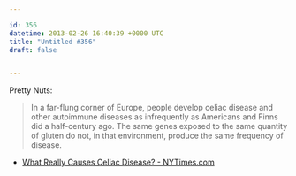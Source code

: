 ```yaml
---

id: 356
datetime: 2013-02-26 16:40:39 +0000 UTC
title: "Untitled #356"
draft: false


---
```


Pretty Nuts:

> In a far-flung corner of Europe, people develop celiac disease and other autoimmune diseases as infrequently as Americans and Finns did a half-century ago. The same genes exposed to the same quantity of gluten do not, in that environment, produce the same frequency of disease. 

 
 * [What Really Causes Celiac Disease? - NYTimes.com](http://www.nytimes.com/2013/02/24/opinion/sunday/what-really-causes-celiac-disease.html?_r=0)


